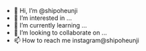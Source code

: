 - 👋 Hi, I’m @shipoheunji
- 👀 I’m interested in ...
- 🌱 I’m currently learning ...
- 💞️ I’m looking to collaborate on ...
- 📫 How to reach me instagram@shipoheunji

<!---
shipoheunji/shipoheunji is a ✨ special ✨ repository because its `README.md` (this file) appears on your GitHub profile.
You can click the Preview link to take a look at your changes.
--->
